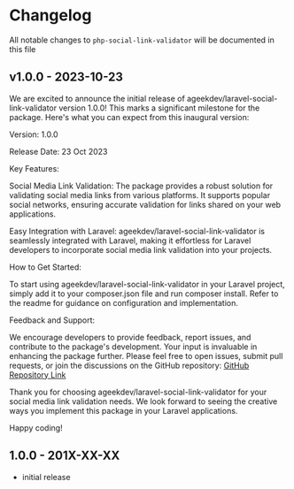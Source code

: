 # Changelog

All notable changes to `php-social-link-validator` will be documented in this file

## v1.0.0 - 2023-10-23

We are excited to announce the initial release of ageekdev/laravel-social-link-validator version 1.0.0! This marks a significant milestone for the package. Here's what you can expect from this inaugural version:

Version: 1.0.0

Release Date: 23 Oct 2023

Key Features:

Social Media Link Validation: The package provides a robust solution for validating social media links from various platforms. It supports popular social networks, ensuring accurate validation for links shared on your web applications.

Easy Integration with Laravel: ageekdev/laravel-social-link-validator is seamlessly integrated with Laravel, making it effortless for Laravel developers to incorporate social media link validation into your projects.

How to Get Started:

To start using ageekdev/laravel-social-link-validator in your Laravel project, simply add it to your composer.json file and run composer install. Refer to the readme for guidance on configuration and implementation.

Feedback and Support:

We encourage developers to provide feedback, report issues, and contribute to the package's development. Your input is invaluable in enhancing the package further. Please feel free to open issues, submit pull requests, or join the discussions on the GitHub repository: [GitHub Repository Link](https://github.com/ageekdev/laravel-social-link-validator)

Thank you for choosing ageekdev/laravel-social-link-validator for your social media link validation needs. We look forward to seeing the creative ways you implement this package in your Laravel applications.

Happy coding!

## 1.0.0 - 201X-XX-XX

- initial release
